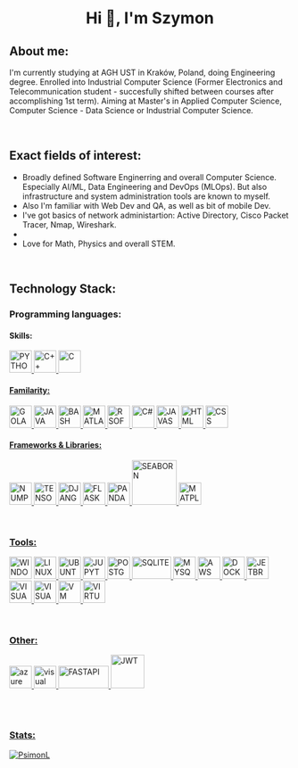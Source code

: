 <html>
<!-- <head>
  <title>Personal README.md </title>
</head> -->

<body>  
<div>
  <h1 align="center">Hi 👋, I'm Szymon</h1>
</div>
  
<div>
  <h2 align="left">About me:</h1>
  <p>I'm currently studying at AGH UST in Kraków, Poland, doing Engineering degree. Enrolled into Industrial Computer Science (Former Electronics and Telecommunication student - succesfully shifted between courses after accomplishing 1st term). Aiming at Master's in Applied Computer Science, Computer Science - Data Science or Industrial Computer Science.</p>
</div>

<br>

<div>
<h2>Exact fields of interest:</h2>
<ul>
      <li>Broadly defined Software Enginerring and overall Computer Science. Especially AI/ML, Data Engineering and DevOps (MLOps). But also infrastructure and system administration tools are known to myself.</li>
      <li>Also I'm familiar with Web Dev and QA, as well as bit of mobile Dev.</li>
      <li>I've got basics of network administartion: Active Directory, Cisco Packet Tracer, Nmap, Wireshark. </li>
      <li>
      <li>Love for Math, Physics and overall STEM.</li>
</ul>
</div>

<br>

<div>
<h2>Technology Stack:</h2> <!--- https://icons8.com/icons/set/docker --->
  
<h3>Programming languages:</h3>
<h4>Skills:</h4>
<p align="left">
      <a href="https://www.python.org/"><img src="https://img.icons8.com/color/512/python.png" alt="PYTHON" width="40" height="40"/>
      <a href="https://isocpp.org/"><img src="https://img.icons8.com/color/512/c-plus-plus-logo.png" alt="C++" width="40" height="40"/>
      <a href="https://www.iso-9899.info/wiki/Main_Page"><img src="https://img.icons8.com/fluency/512/c-programming.png" alt="C" width="40" height="40"/>
</p>

<h4>Familarity:</h4>
  <p align="left">
      <a href="https://go.dev/"><img src="https://img.icons8.com/color/512/golang.png" alt="GOLANG" width="40" height="40"/>
      <a href="https://www.java.com/eng/"><img src="https://img.icons8.com/color/512/java-coffee-cup-logo.png" alt="JAVA" width="40" height="40"/>
      <a href="https://www.gnu.org/software/bash/"><img src="https://img.icons8.com/plasticine/512/bash.png" alt="BASH" width="40" height="40"/>
      <a href="https://www.mathworks.com/products/matlab.html"><img src="https://img.icons8.com/fluency/256/matlab.png" alt="MATLAB" width="40" height="40"/>
      <a href="https://www.r-project.org/"><img src="https://img.icons8.com/fluency/512/r-project.png" alt="R SOFTWARE" width="40" height="40"/>
      <a href="https://learn.microsoft.com/en-us/dotnet/csharp/"><img src="https://img.icons8.com/color/512/c-sharp-logo-2.png" alt="C#" width="40" height="40"/>
      <a href="https://devdocs.io/javascript/"><img src="https://img.icons8.com/color/512/javascript.png" alt="JAVASCRIPT" width="40" height="40"/>
      <a href="https://developer.mozilla.org/en-US/docs/Web/HTML"><img src="https://img.icons8.com/color/512/html-5.png" alt="HTML" width="40" height="40"/>
      <a href="https://developer.mozilla.org/en-US/docs/Web/CSS"><img src="https://img.icons8.com/color/512/css3.png" alt="CSS" width="40" height="40"/>
</p>
</div>

<h4>Frameworks & Libraries:</h4>
<p align="left">
      <a href="https://numpy.org/"><img src="https://img.icons8.com/color/512/numpy.png" alt="NUMPY" width="40" height="40"/>
      <a href="https://www.tensorflow.org/?gclid=CjwKCAiA8OmdBhAgEiwAShr40yYq2CtQm7XLbSXfvl6n_RLorRRXgYCyOsoW2f0bWBKJFp2nyVxk-RoCHNoQAvD_BwE"><img src="https://img.icons8.com/color/512/tensorflow.png" alt="TENSORFLOW" width="40" height="40"/>
      <a href="https://www.djangoproject.com/"><img src="https://img.icons8.com/color/256/django.png" alt="DJANGO" width="40" height="40"/>  
      <a href="https://flask.palletsprojects.com/en/2.2.x/"><img src="https://img.icons8.com/fluency/512/flask.png" alt="FLASK" width="40" height="40"/>
      <a href="https://pandas.pydata.org/"><img src="https://img.icons8.com/color/512/pandas.png" alt="PANDAS" width="40" height="40"/>
      <a href="https://seaborn.pydata.org/citing.html"><img src="https://seaborn.pydata.org/_static/logo-wide-lightbg.svg" alt="SEABORN" width="80" height="80"/>
      <a href="https://matplotlib.org/stable/gallery/misc/logos2.html"><img src="https://upload.wikimedia.org/wikipedia/commons/thumb/0/01/Created_with_Matplotlib-logo.svg/2048px-Created_with_Matplotlib-logo.svg.png" alt="MATPLOTLIB" width="40" height="40"/>
<!--   <img src="" alt="SQLalchemy" width="40" height="40"/> -->
</p>

<br>

<h3>Tools:</h3>
<p align="left">
      <a hre="https://www.microsoft.com/pl-pl/software-download/windows10"><img src="https://img.icons8.com/color/512/windows-10.png" alt="WINDOWS" width="40" height="40"/>
      <a href="https://www.linux.org/"><img src="https://img.icons8.com/color/512/linux--v1.png" alt="LINUX" width="40" height="40"/>
      <a href="https://ubuntu.com/"><img src="https://img.icons8.com/color/512/ubuntu.png" alt="UBUNTU" width="40" height="40"/>
      <a href="https://jupyter.org/"><img src="https://img.icons8.com/fluency/512/jupyter.png" alt="JUPYTER" width="40" height="40"/>
      <a href="https://www.postgresql.org/"><img src="https://img.icons8.com/color/512/postgreesql.png" alt="POSTGRESQL" width="40" height="40"/>
      <a href="https://www.sqlite.org/index.html"><img src="https://www.sqlite.org/images/sqlite370_banner.gif" alt="SQLITE" width="70" height="40"/>
      <a href="https://www.mysql.com/"><img src="https://img.icons8.com/fluency/512/mysql-logo.png" alt="MYSQL" width="40" height="40"/>
      <a href="https://aws.amazon.com/free/?trk=66441bc6-e4bc-4a33-aafb-45319d9c5b51&sc_channel=ps&s_kwcid=AL!4422!3!453071974957!e!!g!!aws&ef_id=Cj0KCQiA_P6dBhD1ARIsAAGI7HBTEA3K8VjJOP5SXlcXnqE57Rg4dOYpuTXqIvoM20Mlm-BPf3UL7zIaAmIrEALw_wcB:G:s&s_kwcid=AL!4422!3!453071974957!e!!g!!aws"><img src="https://img.icons8.com/color/512/amazon-web-services.png" alt="AWS" width="40" height="40"/>
      <a href="https://www.docker.com/"><img src="https://img.icons8.com/color/512/docker.png" alt="DOCKER" width="40" height="40"/>
      <a href="https://www.jetbrains.com/"><img src="https://img.icons8.com/color/512/jetbrains.png" alt="JETBRAINS" width="40" height="40"/>
      <a href="https://code.visualstudio.com/"><img src="https://img.icons8.com/fluency/512/visual-studio-code-2019.png" alt="VISUAL STUDIO CODE" width="40" height="40"/>
      <a href="https://visualstudio.microsoft.com/pl/"><img src="https://img.icons8.com/color/512/visual-studio.png" alt="VISUAL STUDIO" width="40" height="40"/>
      <a href="https://www.vmware.com/"><img src="https://img.icons8.com/fluency/512/vmware-workstation-player.png" alt="VM WARE" width="40" height="40"/>
      <a href="https://www.virtualbox.org/"><img src="https://img.icons8.com/color/512/virtualbox.png" alt="VIRTUALBOX" width="40" height="40"/>
</p>

<br>

<h3>Other:</h3>
<p align="left">
      <a href="https://azure.microsoft.com/en-us/free/search/?&ef_id=Cj0KCQiAzeSdBhC4ARIsACj36uGNYbToHkyNcOM5xBgBzl9hPyUVeXMl1Msu5rKDml65hShJgr_yqDYaApHiEALw_wcB:G:s&OCID=AIDcmm65zbdg56_SEM_Cj0KCQiAzeSdBhC4ARIsACj36uGNYbToHkyNcOM5xBgBzl9hPyUVeXMl1Msu5rKDml65hShJgr_yqDYaApHiEALw_wcB:G:s&gclid=Cj0KCQiAzeSdBhC4ARIsACj36uGNYbToHkyNcOM5xBgBzl9hPyUVeXMl1Msu5rKDml65hShJgr_yqDYaApHiEALw_wcB"><img src="https://img.icons8.com/fluency/512/azure-1.png" alt="azure" width="40" height="40"/>
      <a href="https://www.visual-paradigm.com/"><img src="https://img.icons8.com/clouds/512/visual-paradigm.png" alt="visual paradigm" width="40" height="40"/>
      <a href="https://fastapi.tiangolo.com/"><img src="https://fastapi.tiangolo.com/img/logo-margin/logo-teal.png" alt="FASTAPI" width="90" height="40"/>
      <a href="https://jwt.io/img/logo-asset.svg"><img src="https://jwt.io/img/logo-asset.svg" alt="JWT" width="60" height="60"/>
</p>

<br>
<br>

 <h3>Stats: </h3>
<!--   <p><img align="center" 
    src="https://github-readme-streak-stats.herokuapp.com/?user=PsimonL&theme=dark&background=0d1117&date_format=M%20j%5B%2C%20Y%5D" 
    alt="PsimonL" /></p>    -->
          <p><img align="center" 
    src="https://github-readme-stats.vercel.app/api/?username=PsimonL&theme=onedark" 
    alt="PsimonL" /></p>   

<br>
        
<!--   <p><img align="center"
    src="https://github-readme-stats.vercel.app/api/top-langs/?username=PsimonL&theme=dark&langs_count=7&layout=compact"
    alt="PsimonL" /></p> -->
<!-- &layout=compact -->
<!-- &langs_count=10 -->
<br>

        

</body>    
</html>
